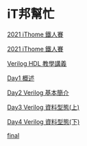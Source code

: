 # iT邦幫忙

[2021 iThome 鐵人賽](https://ithelp.ithome.com.tw/2021ironman/signup/team/198)

[2021 iThome 鐵人賽](https://ithelp.ithome.com.tw/2021ironman/?utm_source=ithelp&utm_medium=300banner&utm_campaign=ironman13&utm_content=start)

[Verilog HDL 教學講義](https://hom-wang.gitbooks.io/verilog-hdl/content/Chapter_02.html)

[Day1 概述](iT%E9%82%A6%E5%B9%AB%E5%BF%99%20bf7278612d044387862734abacda9d98/Day1%20%E6%A6%82%E8%BF%B0%208d05d7702e1f4764919e6d3ded370dc3.md)

[Day2 Verilog 基本簡介](iT%E9%82%A6%E5%B9%AB%E5%BF%99%20bf7278612d044387862734abacda9d98/Day2%20Verilog%20%E5%9F%BA%E6%9C%AC%E7%B0%A1%E4%BB%8B%20545d995a039645d9a758c9a00d34ccec.md)

[Day3 Verilog 資料型態(上)](iT%E9%82%A6%E5%B9%AB%E5%BF%99%20bf7278612d044387862734abacda9d98/Day3%20Verilog%20%E8%B3%87%E6%96%99%E5%9E%8B%E6%85%8B(%E4%B8%8A)%2072cb98a5fede49d9b17a1a2ee3b6cea5.md)

[Day4 Verilog 資料型態(下)](iT%E9%82%A6%E5%B9%AB%E5%BF%99%20bf7278612d044387862734abacda9d98/Day4%20Verilog%20%E8%B3%87%E6%96%99%E5%9E%8B%E6%85%8B(%E4%B8%8B)%207c32bbe09d7245d3a106fd915f79d202.md)

[final](iT%E9%82%A6%E5%B9%AB%E5%BF%99%20bf7278612d044387862734abacda9d98/final%202ac80ae4344647269446fcb1d0db1136.md)